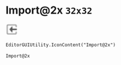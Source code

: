 # Import@2x `32x32`
<img src="/img/Import.png" width=32 height=32>

``` CSharp
EditorGUIUtility.IconContent("Import@2x")
```
```
Import@2x
```
